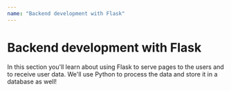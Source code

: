 ```yaml
---
name: "Backend development with Flask"
---
```


# Backend development with Flask

In this section you'll learn about using Flask to serve pages to the users and to receive user data. We'll use Python to process the data and store it in a database as well!